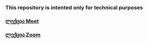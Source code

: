 ### This repository is intented only for technical purposes

### [ლექცია Meet](https://meet.google.com/fsq-gmmg-xot)

### [ლექცია Zoom](https://us02web.zoom.us/j/3038323328?pwd=QlNxQWtoZU14Rlk0RHRFbmx1MG5PQT09)
